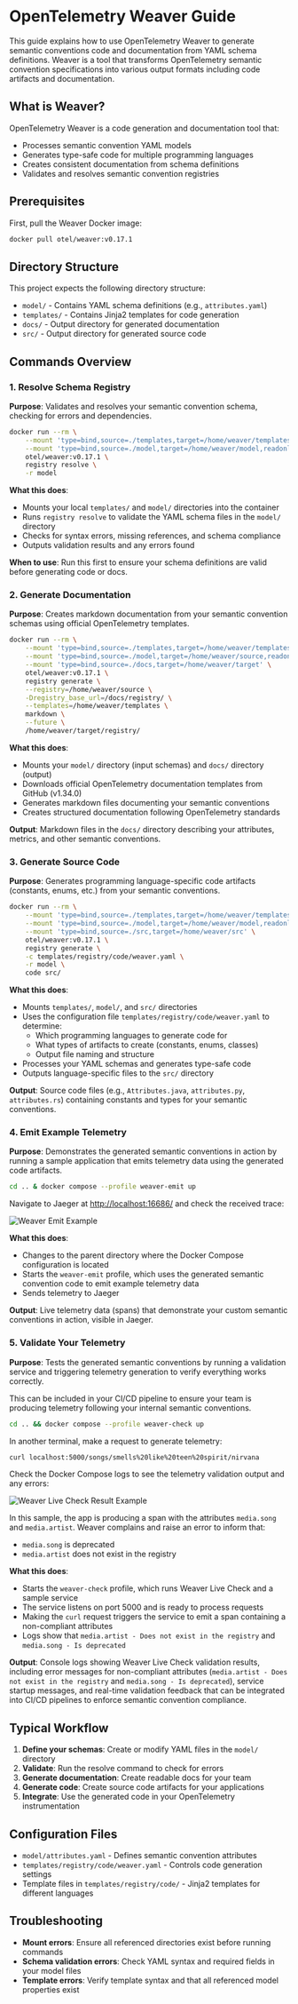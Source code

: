 # OpenTelemetry Weaver Guide

This guide explains how to use OpenTelemetry Weaver to generate semantic conventions code and documentation from YAML schema definitions. Weaver is a tool that transforms OpenTelemetry semantic convention specifications into various output formats including code artifacts and documentation.

## What is Weaver?

OpenTelemetry Weaver is a code generation and documentation tool that:

- Processes semantic convention YAML models
- Generates type-safe code for multiple programming languages
- Creates consistent documentation from schema definitions
- Validates and resolves semantic convention registries

## Prerequisites

First, pull the Weaver Docker image:

```bash
docker pull otel/weaver:v0.17.1
```

## Directory Structure

This project expects the following directory structure:

- `model/` - Contains YAML schema definitions (e.g., `attributes.yaml`)
- `templates/` - Contains Jinja2 templates for code generation
- `docs/` - Output directory for generated documentation
- `src/` - Output directory for generated source code

## Commands Overview

### 1. Resolve Schema Registry

**Purpose**: Validates and resolves your semantic convention schema, checking for errors and dependencies.

```bash
docker run --rm \
    --mount 'type=bind,source=./templates,target=/home/weaver/templates,readonly' \
    --mount 'type=bind,source=./model,target=/home/weaver/model,readonly' \
    otel/weaver:v0.17.1 \
    registry resolve \
    -r model
```

**What this does**:

- Mounts your local `templates/` and `model/` directories into the container
- Runs `registry resolve` to validate the YAML schema files in the `model/` directory
- Checks for syntax errors, missing references, and schema compliance
- Outputs validation results and any errors found

**When to use**: Run this first to ensure your schema definitions are valid before generating code or docs.

### 2. Generate Documentation

**Purpose**: Creates markdown documentation from your semantic convention schemas using official OpenTelemetry templates.

```bash
docker run --rm \
    --mount 'type=bind,source=./templates,target=/home/weaver/templates,readonly' \
    --mount 'type=bind,source=./model,target=/home/weaver/source,readonly' \
    --mount 'type=bind,source=./docs,target=/home/weaver/target' \
    otel/weaver:v0.17.1 \
    registry generate \
    --registry=/home/weaver/source \
    -Dregistry_base_url=/docs/registry/ \
    --templates=/home/weaver/templates \
    markdown \
    --future \
    /home/weaver/target/registry/
```

**What this does**:

- Mounts your `model/` directory (input schemas) and `docs/` directory (output)
- Downloads official OpenTelemetry documentation templates from GitHub (v1.34.0)
- Generates markdown files documenting your semantic conventions
- Creates structured documentation following OpenTelemetry standards

**Output**: Markdown files in the `docs/` directory describing your attributes, metrics, and other semantic conventions.

### 3. Generate Source Code

**Purpose**: Generates programming language-specific code artifacts (constants, enums, etc.) from your semantic conventions.

```bash
docker run --rm \
    --mount 'type=bind,source=./templates,target=/home/weaver/templates,readonly' \
    --mount 'type=bind,source=./model,target=/home/weaver/model,readonly' \
    --mount 'type=bind,source=./src,target=/home/weaver/src' \
    otel/weaver:v0.17.1 \
    registry generate \
    -c templates/registry/code/weaver.yaml \
    -r model \
    code src/
```

**What this does**:

- Mounts `templates/`, `model/`, and `src/` directories
- Uses the configuration file `templates/registry/code/weaver.yaml` to determine:
  - Which programming languages to generate code for
  - What types of artifacts to create (constants, enums, classes)
  - Output file naming and structure
- Processes your YAML schemas and generates type-safe code
- Outputs language-specific files to the `src/` directory

**Output**: Source code files (e.g., `Attributes.java`, `attributes.py`, `attributes.rs`) containing constants and types for your semantic conventions.

### 4. Emit Example Telemetry

**Purpose**: Demonstrates the generated semantic conventions in action by running a sample application that emits telemetry data using the generated code artifacts.

```bash
cd .. & docker compose --profile weaver-emit up
```

Navigate to Jaeger at <http://localhost:16686/> and check the received trace:

![Weaver Emit Example](screenshots/weaver-emit.png)

**What this does**:

- Changes to the parent directory where the Docker Compose configuration is located
- Starts the `weaver-emit` profile, which uses the generated semantic convention code to emit example telemetry data
- Sends telemetry to Jaeger

**Output**: Live telemetry data (spans) that demonstrate your custom semantic conventions in action, visible in Jaeger.

### 5. Validate Your Telemetry

**Purpose**: Tests the generated semantic conventions by running a validation service and triggering telemetry generation to verify everything works correctly.

This can be included in your CI/CD pipeline to ensure your team is producing telemetry following your internal semantic conventions.

```bash
cd .. && docker compose --profile weaver-check up
```

In another terminal, make a request to generate telemetry:

```bash
curl localhost:5000/songs/smells%20like%20teen%20spirit/nirvana
```

Check the Docker Compose logs to see the telemetry validation output and any errors:

![Weaver Live Check Result Example](screenshots/weaver-live-check.png)

In this sample, the app is producing a span with the attributes `media.song` and `media.artist`.
Weaver complains and raise an error to inform that:

- `media.song` is deprecated
- `media.artist` does not exist in the registry

**What this does**:

- Starts the `weaver-check` profile, which runs Weaver Live Check and a sample service
- The service listens on port 5000 and is ready to process requests
- Making the `curl` request triggers the service to emit a span containing a non-compliant attributes
- Logs show that `media.artist - Does not exist in the registry` and `media.song - Is deprecated`

**Output**: Console logs showing Weaver Live Check validation results, including error messages for non-compliant attributes (`media.artist - Does not exist in the registry` and `media.song - Is deprecated`), service startup messages, and real-time validation feedback that can be integrated into CI/CD pipelines to enforce semantic convention compliance.

## Typical Workflow

1. **Define your schemas**: Create or modify YAML files in the `model/` directory
2. **Validate**: Run the resolve command to check for errors
3. **Generate documentation**: Create readable docs for your team
4. **Generate code**: Create source code artifacts for your applications
5. **Integrate**: Use the generated code in your OpenTelemetry instrumentation

## Configuration Files

- `model/attributes.yaml` - Defines semantic convention attributes
- `templates/registry/code/weaver.yaml` - Controls code generation settings
- Template files in `templates/registry/code/` - Jinja2 templates for different languages

## Troubleshooting

- **Mount errors**: Ensure all referenced directories exist before running commands
- **Schema validation errors**: Check YAML syntax and required fields in your model files
- **Template errors**: Verify template syntax and that all referenced model properties exist
